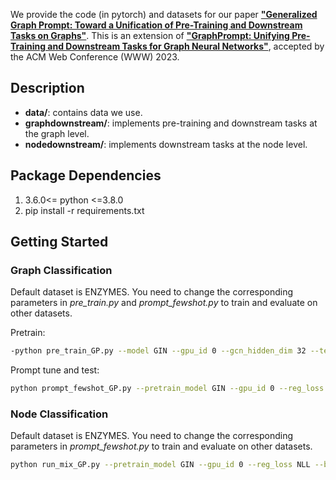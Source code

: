 We provide the code (in pytorch) and datasets for our paper [**"Generalized Graph Prompt: Toward a Unification of Pre-Training and Downstream Tasks on Graphs"**](https://arxiv.org/pdf/2302.08043.pdf). This is an extension of [**"GraphPrompt: Unifying Pre-Training and Downstream Tasks for Graph Neural Networks"**](https://dl.acm.org/doi/pdf/10.1145/3543507.3583386), accepted by the ACM Web Conference (WWW) 2023.

## Description
- **data/**: contains data we use.
- **graphdownstream/**: implements pre-training and downstream tasks at the graph level.
- **nodedownstream/**: implements downstream tasks at the node level.


## Package Dependencies 

1.  3.6.0<= python <=3.8.0
2.  pip install -r requirements.txt

## Getting Started 
### Graph Classification

Default dataset is ENZYMES. You need to change the corresponding parameters in *pre_train.py* and *prompt_fewshot.py* to train and evaluate on other datasets.

Pretrain:
```sh
-python pre_train_GP.py --model GIN --gpu_id 0 --gcn_hidden_dim 32 --temperature 0.2 --batch_size 1024 --pretrain_hop_num 0 --lr 0.1 --epochs 400 --dropout 0 --seed 0 --max_ngv 126 --max_nge 298 --max_ngvl 7 --max_ngel 2 --node_feature_dim 18 --graph_label_num 6 --graph_dir ../data/ENZYMES/raw --graphslabel_dir ../data/ENZYMES/ENZYMES_graph_labels.txt --save_data_dir ../data/ENZYMESPreTrain --save_model_dir ../dumps/ENZYMESPreTrain/GIN --share_emb False --predict_net_add_enc True --predict_net_add_degree True
```
Prompt tune and test:

```sh
python prompt_fewshot_GP.py --pretrain_model GIN --gpu_id 0 --reg_loss NLL --bp_loss NLL --prompt FEATURE-WEIGHTED-SUM --epochs 100 --lr 0.01 --update_pretrain False --seed 0 --dropout 0 --dataset_seed 0 --train_shotnum 5 --val_shotnum 5 few_shot_tasknum 100 --gcn_graph_num_layers 3 --gcn_hidden_dim 32 --graph_finetuning_output_dim 2 --batch_size 512 --max_ngv 126 --max_nge 298 --max_ngvl 7 --max_ngel 2 --node_feature_dim 18 --graph_label_num 6 --graph_dir ../data/ENZYMES/raw --graphslabel_dir ../data/ENZYMES/ENZYMES_graph_labels.txt --save_data_dir ../data/ENZYMESPreTrain --save_pretrain_model_dir ../dumps/ENZYMESPreTrain/GIN --downstream_save_model_dir ../dumps/ENZYMESGraphClassification/Prompt/GIN-FEATURE-WEIGHTED-SUM/5train5val100task --save_fewshot_dir ../data/ENZYMESGraphClassification/fewshot --share_emb False --predict_net_add_enc True --predict_net_add_degree True
```


### Node Classification

Default dataset is ENZYMES. You need to change the corresponding parameters in *prompt_fewshot.py* to train and evaluate on other datasets. 
```sh
python run_mix_GP.py --pretrain_model GIN --gpu_id 0 --reg_loss NLL --bp_loss NLL --prompt FEATURE-WEIGHTED-SUM --epochs 100 --lr 0.1 --update_pretrain False --seed 0 --dropout 0 --dataset_seed 0 --train_shotnum 1 --val_shotnum 1 few_shot_tasknum 10 --nhop_neighbour 1 --gcn_graph_num_layers 3 --gcn_hidden_dim 32 --prompt_output_dim 2 --batch_size 1024 --max_ngv 126 --max_nge 282 --max_ngvl 3 --max_ngel 2 --node_feature_dim 18 --graph_label_num 6 --graph_num 53 --graph_dir ../data/ENZYMES/allraw --save_data_dir ../data/ENZYMES/all --save_pretrain_model_dir ../dumps/ENZYMESPreTrain/GIN --downstream_save_model_dir ../dumps/ENZYMESNodeClassification/Prompt/GIN-FEATURE-WEIGHTED-SUM/all/1train1val10task --save_fewshot_dir ../data/ENZYMES/nodefewshot --process_raw False --split False
```
